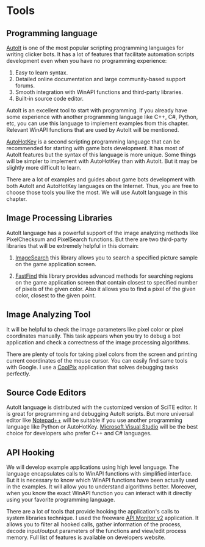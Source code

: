 # Tools

## Programming language

[AutoIt](https://www.autoitscript.com/site/autoit) is one of the most popular scripting programming languages for writing clicker bots. It has a lot of features that facilitate automation scripts development even when you have no programming experience:

1. Easy to learn syntax.
2. Detailed online documentation and large community-based support forums.
3. Smooth integration with WinAPI functions and third-party libraries.
4. Built-in source code editor.

AutoIt is an excellent tool to start with programming. If you already have some experience with another programming language like C++, C#, Python, etc, you can use this language to implement examples from this chapter. Relevant WinAPI functions that are used by AutoIt will be mentioned.

[AutoHotKey](http://ahkscript.org) is a second scripting programming language that can be recommended for starting with game bots development. It has most of AutoIt features but the syntax of this language is more unique. Some things will be simpler to implement with AutoHotKey than with AutoIt. But it may be slightly more difficult to learn.

There are a lot of examples and guides about game bots development with both AutoIt and AutoHotKey languages on the Internet. Thus, you are free to choose those tools you like the most. We will use AutoIt language in this chapter.

## Image Processing Libraries

AutoIt language has a powerful support of the image analyzing methods like PixelChecksum and PixelSearch functions. But there are two third-party libraries that will be extremely helpful in this domain:

1. [ImageSearch](https://www.autoitscript.com/forum/topic/148005-imagesearch-usage-explanation) this library allows you to search a specified picture sample on the game application screen.

2. [FastFind](https://www.autoitscript.com/forum/topic/126430-advanced-pixel-search-library/) this library provides advanced methods for searching regions on the game application screen that contain closest to specified number of pixels of the given color. Also it allows you to find a pixel of the given color, closest to the given point.

## Image Analyzing Tool

It will be helpful to check the image parameters like pixel color or pixel coordinates manually. This task appears when you try to debug a bot application and check a correctness of the image processing algorithms.

There are plenty of tools for taking pixel colors from the screen and printing current coordinates of the mouse cursor. You can easily find same tools with Google. I use a [CoolPix](https://www.colorschemer.com/colorpix_info.php) application that solves debugging tasks perfectly.

## Source Code Editors

AutoIt language is distributed with the customized version of SciTE editor. It is great for programming and debugging AutoIt scripts. But more universal editor like [Notepad++](https://notepad-plus-plus.org) will be suitable if you use another programming language like Python or AutoHotKey. [Microsoft Visual Studio](https://www.visualstudio.com/en-us/products/visual-studio-express-vs.aspx) will be the best choice for developers who prefer C++ and C# languages.

## API Hooking

We will develop example applications using high level language. The language encapsulates calls to WinAPI functions with simplified interface. But it is necessary to know which WinAPI functions have been actually used in the examples. It will allow you to understand algorithms better. Moreover, when you know the exact WinAPI function you can interact with it directly using your favorite programming language.

There are a lot of tools that provide hooking the application's calls to system libraries technique. I used the freeware [API Monitor v2](http://www.rohitab.com/apimonitor) application. It allows you to filter all hooked calls, gather information of the process, decode input/output parameters of the functions and view/edit process memory. Full list of features is available on developers website.